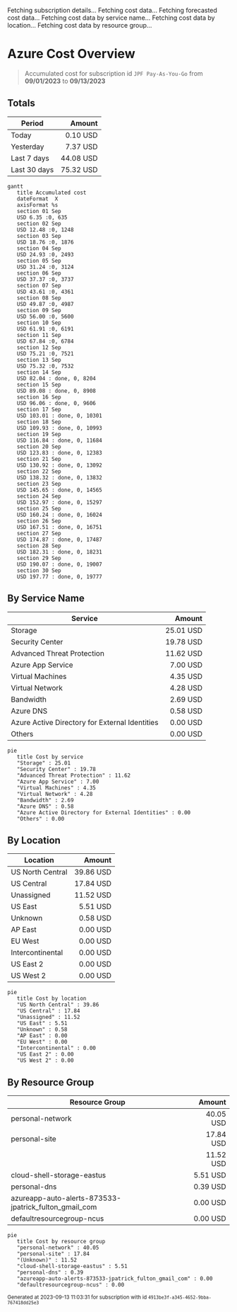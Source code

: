 Fetching subscription details...
Fetching cost data...
Fetching forecasted cost data...
Fetching cost data by service name...
Fetching cost data by location...
Fetching cost data by resource group...
# Azure Cost Overview

> Accumulated cost for subscription id `JPF Pay-As-You-Go` from **09/01/2023** to **09/13/2023**

## Totals

|Period|Amount|
|---|---:|
|Today|0.10 USD|
|Yesterday|7.37 USD|
|Last 7 days|44.08 USD|
|Last 30 days|75.32 USD|

```mermaid
gantt
   title Accumulated cost
   dateFormat  X
   axisFormat %s
   section 01 Sep
   USD 6.35 :0, 635
   section 02 Sep
   USD 12.48 :0, 1248
   section 03 Sep
   USD 18.76 :0, 1876
   section 04 Sep
   USD 24.93 :0, 2493
   section 05 Sep
   USD 31.24 :0, 3124
   section 06 Sep
   USD 37.37 :0, 3737
   section 07 Sep
   USD 43.61 :0, 4361
   section 08 Sep
   USD 49.87 :0, 4987
   section 09 Sep
   USD 56.00 :0, 5600
   section 10 Sep
   USD 61.91 :0, 6191
   section 11 Sep
   USD 67.84 :0, 6784
   section 12 Sep
   USD 75.21 :0, 7521
   section 13 Sep
   USD 75.32 :0, 7532
   section 14 Sep
   USD 82.04 : done, 0, 8204
   section 15 Sep
   USD 89.08 : done, 0, 8908
   section 16 Sep
   USD 96.06 : done, 0, 9606
   section 17 Sep
   USD 103.01 : done, 0, 10301
   section 18 Sep
   USD 109.93 : done, 0, 10993
   section 19 Sep
   USD 116.84 : done, 0, 11684
   section 20 Sep
   USD 123.83 : done, 0, 12383
   section 21 Sep
   USD 130.92 : done, 0, 13092
   section 22 Sep
   USD 138.32 : done, 0, 13832
   section 23 Sep
   USD 145.65 : done, 0, 14565
   section 24 Sep
   USD 152.97 : done, 0, 15297
   section 25 Sep
   USD 160.24 : done, 0, 16024
   section 26 Sep
   USD 167.51 : done, 0, 16751
   section 27 Sep
   USD 174.87 : done, 0, 17487
   section 28 Sep
   USD 182.31 : done, 0, 18231
   section 29 Sep
   USD 190.07 : done, 0, 19007
   section 30 Sep
   USD 197.77 : done, 0, 19777
```

## By Service Name

|Service|Amount|
|---|---:|
|Storage|25.01 USD|
|Security Center|19.78 USD|
|Advanced Threat Protection|11.62 USD|
|Azure App Service|7.00 USD|
|Virtual Machines|4.35 USD|
|Virtual Network|4.28 USD|
|Bandwidth|2.69 USD|
|Azure DNS|0.58 USD|
|Azure Active Directory for External Identities|0.00 USD|
|Others|0.00 USD|

```mermaid
pie
   title Cost by service
   "Storage" : 25.01
   "Security Center" : 19.78
   "Advanced Threat Protection" : 11.62
   "Azure App Service" : 7.00
   "Virtual Machines" : 4.35
   "Virtual Network" : 4.28
   "Bandwidth" : 2.69
   "Azure DNS" : 0.58
   "Azure Active Directory for External Identities" : 0.00
   "Others" : 0.00
```

## By Location

|Location|Amount|
|---|---:|
|US North Central|39.86 USD|
|US Central|17.84 USD|
|Unassigned|11.52 USD|
|US East|5.51 USD|
|Unknown|0.58 USD|
|AP East|0.00 USD|
|EU West|0.00 USD|
|Intercontinental|0.00 USD|
|US East 2|0.00 USD|
|US West 2|0.00 USD|

```mermaid
pie
   title Cost by location
   "US North Central" : 39.86
   "US Central" : 17.84
   "Unassigned" : 11.52
   "US East" : 5.51
   "Unknown" : 0.58
   "AP East" : 0.00
   "EU West" : 0.00
   "Intercontinental" : 0.00
   "US East 2" : 0.00
   "US West 2" : 0.00
```

## By Resource Group

|Resource Group|Amount|
|---|---:|
|personal-network|40.05 USD|
|personal-site|17.84 USD|
||11.52 USD|
|cloud-shell-storage-eastus|5.51 USD|
|personal-dns|0.39 USD|
|azureapp-auto-alerts-873533-jpatrick_fulton_gmail_com|0.00 USD|
|defaultresourcegroup-ncus|0.00 USD|

```mermaid
pie
   title Cost by resource group
   "personal-network" : 40.05
   "personal-site" : 17.84
   "(Unknown)" : 11.52
   "cloud-shell-storage-eastus" : 5.51
   "personal-dns" : 0.39
   "azureapp-auto-alerts-873533-jpatrick_fulton_gmail_com" : 0.00
   "defaultresourcegroup-ncus" : 0.00
```

<sup>Generated at 2023-09-13 11:03:31 for subscription with id `4913be3f-a345-4652-9bba-767418dd25e3`</sup>
